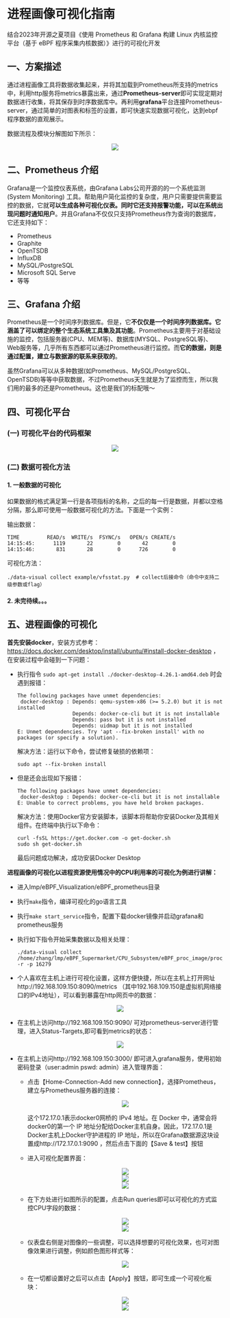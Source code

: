 # 进程画像可视化指南

结合2023年开源之夏项目《使用 Prometheus 和 Grafana 构建 Linux 内核监控平台（基于 eBPF 程序采集内核数据）》进行的可视化开发

## 一、方案描述

通过进程画像工具将数据收集起来，并将其加载到Prometheus所支持的metrics中，利用http服务将metrics暴露出来，通过**Prometheus-server**即可实现定期对数据进行收集，将其保存到时序数据库中。再利用**grafana**平台连接Prometheus-server，通过简单的对图表和标签的设置，即可快速实现数据可视化，达到ebpf程序数据的直观展示。

数据流程及模块分解图如下所示：

<div align='center'><img src="./images/data_module.png"></div>

## 二、Prometheus 介绍

Grafana是一个监控仪表系统，由Grafana Labs公司开源的的一个系统监测 (System Monitoring) 工具。帮助用户简化监控的复杂度，用户只需要提供需要监控的数据，它就**可以生成各种可视化仪表。同时它还支持报警功能，可以在系统出现问题时通知用户**。并且Grafana不仅仅只支持Prometheus作为查询的数据库，它还支持如下：

- Prometheus 
- Graphite
- OpenTSDB
- InfluxDB
- MySQL/PostgreSQL
- Microsoft SQL Serve
- 等等

## 三、Grafana 介绍

Prometheus是一个时间序列数据库。但是，它**不仅仅是一个时间序列数据库。它涵盖了可以绑定的整个生态系统工具集及其功能**。Prometheus主要用于对基础设施的监控，包括服务器(CPU、MEM等)、数据库(MYSQL、PostgreSQL等)、Web服务等，几乎所有东西都可以通过Prometheus进行监控。而**它的数据，则是通过配置，建立与数据源的联系来获取的**。

虽然Grafana可以从多种数据(如Prometheus、MySQL/PostgreSQL、OpenTSDB)等等中获取数据，不过Prometheus天生就是为了监控而生，所以我们用的最多的还是Prometheus。这也是我们的标配哦～

## 四、可视化平台

### (一) 可视化平台的代码框架

<div align='center'><img src="./images/code_framework.png"></div>

### (二) 数据可视化方法

#### 1. 一般数据的可视化

如果数据的格式满足第一行是各项指标的名称，之后的每一行是数据，并都以空格分隔，那么即可使用一般数据可视化的方法。下面是一个实例：

输出数据：

```
TIME         READ/s  WRITE/s  FSYNC/s   OPEN/s CREATE/s
14:15:45:      1119       22        0       42        0
14:15:46:       831       28        0      726        0
```

可视化方法：

```
./data-visual collect example/vfsstat.py  # collect后接命令（命令中支持二级参数或flag）
```

#### 2. 未完待续。。。

## 五、进程画像的可视化

**首先安装docker**，安装方式参考：https://docs.docker.com/desktop/install/ubuntu/#install-docker-desktop ，在安装过程中会碰到一下问题：

- 执行指令 `sudo apt-get install ./docker-desktop-4.26.1-amd64.deb` 时会遇到报错：

  ```
  The following packages have unmet dependencies:
   docker-desktop : Depends: qemu-system-x86 (>= 5.2.0) but it is not installed
                    Depends: docker-ce-cli but it is not installable
                    Depends: pass but it is not installed
                    Depends: uidmap but it is not installed
  E: Unmet dependencies. Try 'apt --fix-broken install' with no packages (or specify a solution).
  ```

  解决方法：运行以下命令，尝试修复破损的依赖项：

  ```
  sudo apt --fix-broken install
  ```

- 但是还会出现如下报错：

  ```
  The following packages have unmet dependencies:
   docker-desktop : Depends: docker-ce-cli but it is not installable
  E: Unable to correct problems, you have held broken packages.
  ```

  解决方法：使用Docker官方安装脚本，该脚本将帮助你安装Docker及其相关组件。在终端中执行以下命令：

  ```
  curl -fsSL https://get.docker.com -o get-docker.sh
  sudo sh get-docker.sh
  ```

  最后问题成功解决，成功安装Docker Desktop

**进程画像的可视化以进程资源使用情况中的CPU利用率的可视化为例进行讲解：**

- 进入lmp/eBPF_Visualization/eBPF_prometheus目录

- 执行`make`指令，编译可视化的go语言工具

- 执行`make start_service`指令，配置下载docker镜像并启动grafana和prometheus服务

- 执行如下指令开始采集数据以及相关处理：

  ```
  ./data-visual collect /home/zhang/lmp/eBPF_Supermarket/CPU_Subsystem/eBPF_proc_image/proc_image -r -p 16279
  ```

- 个人喜欢在主机上进行可视化设置，这样方便快捷，所以在主机上打开网址http://192.168.109.150:8090/metrics （其中192.168.109.150是虚拟机网络接口的IPv4地址），可以看到暴露在http网页中的数据：

  <div align='center'><img src="./images/metrics.png"></div>

- 在主机上访问http://192.168.109.150:9090/ 可对prometheus-server进行管理，进入Status-Targets,即可看到metrics的状态：

  <div align='center'><img src="./images/targets.png"></div>

- 在主机上访问http://192.168.109.150:3000/ 即可进入grafana服务，使用初始密码登录（user:admin pswd: admin）进入管理界面：

  - 点击【Home-Connection-Add new connection】，选择Prometheus，建立与Prometheus服务器的连接：

    <div align='center'><img src="./images/http.png"></div>

    这个172.17.0.1表示docker0网桥的 IPv4 地址。在 Docker 中，通常会将docker0的第一个 IP 地址分配给Docker主机自身。因此，172.17.0.1是 Docker主机上Docker守护进程的 IP 地址，所以在Grafana数据源这块设置成http://172.17.0.1:9090 ，然后点击下面的【Save & test】按钮

  - 进入可视化配置界面：

    <div align='center'><img src="./images/add.png"></div>

    <div align='center'><img src="./images/add_vis.png"></div>

    <div align='center'><img src="./images/prometheus.png"></div>

  - 在下方处进行如图所示的配置，点击Run queries即可以可视化的方式监控CPU字段的数据：

    <div align='center'><img src="./images/CPU.png"></div>

    <div align='center'><img src="./images/display.png"></div>

  - 仪表盘右侧是对图像的一些调整，可以选择想要的可视化效果，也可对图像效果进行调整，例如颜色图形样式等：

    <div align='center'><img src="./images/right.png"></div>

  - 在一切都设置好之后可以点击【Apply】按钮，即可生成一个可视化板块：

    <div align='center'><img src="./images/apply.png"></div>

    <div align='center'><img src="./images/board.png"></div>